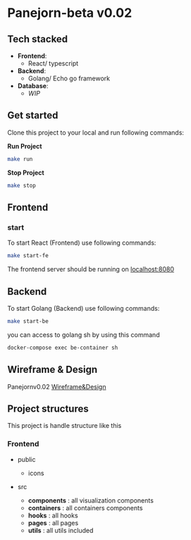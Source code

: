 # Panejorn-beta v0.02

## Tech stacked
- **Frontend**: 
  - React/ typescript
- **Backend**: 
  - Golang/ Echo go framework
- **Database**: 
  - *WIP*

## Get started
Clone this project to your local and run following commands:

**Run Project**
```sh
make run
```
**Stop Project**
```sh
make stop
```


## Frontend
### start
To start React (Frontend) use following commands:
```sh
make start-fe
```
The frontend server should be running on [localhost:8080](https://localhost:8080)

## Backend
To start Golang (Backend) use following commands:
```sh
make start-be
```
you can access to golang sh by using this command
```sh
docker-compose exec be-container sh
```

## Wireframe & Design
Panejornv0.02 [Wireframe&Design](https://www.figma.com/file/V1ouHFM6acG9L1xGNmbxZf/Panejorn-app-ver0.2?node-id=0%3A1)

## Project structures

This project is handle structure like this

### Frontend
- public
  - icons

- src
  - **components** : all visualization components
  - **containers** : all containers components
  - **hooks** : all hooks 
  - **pages** : all pages
  - **utils** : all utils included
